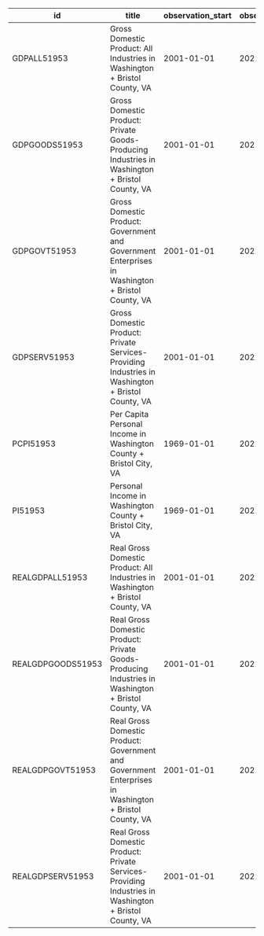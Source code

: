 | id                | title                                                                                                 | observation_start   | observation_end   |
|-------------------|-------------------------------------------------------------------------------------------------------|---------------------|-------------------|
| GDPALL51953       | Gross Domestic Product: All Industries in Washington + Bristol County, VA                             | 2001-01-01          | 2021-01-01        |
| GDPGOODS51953     | Gross Domestic Product: Private Goods-Producing Industries in Washington + Bristol County, VA         | 2001-01-01          | 2021-01-01        |
| GDPGOVT51953      | Gross Domestic Product: Government and Government Enterprises in Washington + Bristol County, VA      | 2001-01-01          | 2021-01-01        |
| GDPSERV51953      | Gross Domestic Product: Private Services-Providing Industries in Washington + Bristol County, VA      | 2001-01-01          | 2021-01-01        |
| PCPI51953         | Per Capita Personal Income in Washington County + Bristol City, VA                                    | 1969-01-01          | 2021-01-01        |
| PI51953           | Personal Income in Washington County + Bristol City, VA                                               | 1969-01-01          | 2021-01-01        |
| REALGDPALL51953   | Real Gross Domestic Product: All Industries in Washington + Bristol County, VA                        | 2001-01-01          | 2021-01-01        |
| REALGDPGOODS51953 | Real Gross Domestic Product: Private Goods-Producing Industries in Washington + Bristol County, VA    | 2001-01-01          | 2021-01-01        |
| REALGDPGOVT51953  | Real Gross Domestic Product: Government and Government Enterprises in Washington + Bristol County, VA | 2001-01-01          | 2021-01-01        |
| REALGDPSERV51953  | Real Gross Domestic Product: Private Services-Providing Industries in Washington + Bristol County, VA | 2001-01-01          | 2021-01-01        |